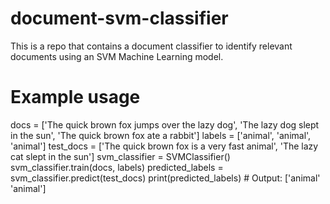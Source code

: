 # document-svm-classifier
This is a repo that contains a document classifier to identify relevant documents using an SVM Machine Learning model.

# Example usage
docs = ['The quick brown fox jumps over the lazy dog', 'The lazy dog slept in the sun', 'The quick brown fox ate a rabbit']
labels = ['animal', 'animal', 'animal']
test_docs = ['The quick brown fox is a very fast animal', 'The lazy cat slept in the sun']
svm_classifier = SVMClassifier()
svm_classifier.train(docs, labels)
predicted_labels = svm_classifier.predict(test_docs)
print(predicted_labels) # Output: ['animal' 'animal']

